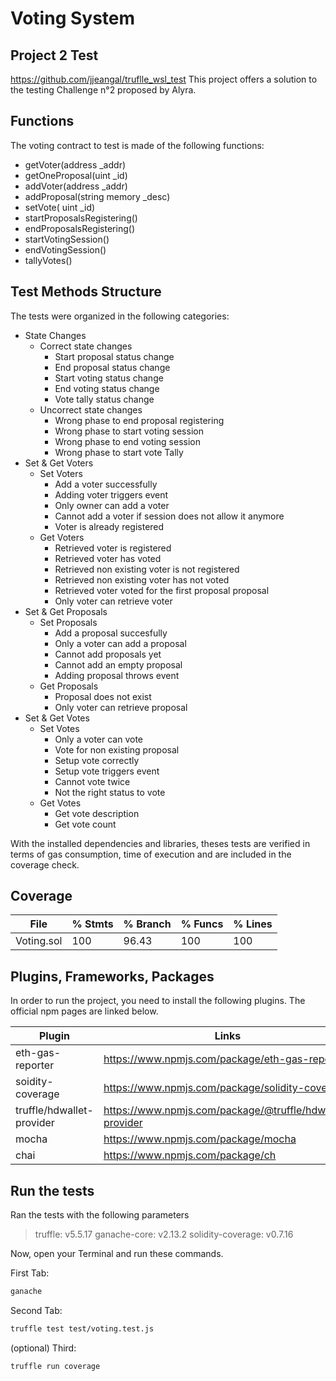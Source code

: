# Voting System
## Project 2 Test

https://github.com/jjeangal/truflle_wsl_test
This project offers a solution to the testing Challenge n°2 proposed by Alyra.

## Functions


The voting contract to test is made of the following functions:

- getVoter(address _addr)
- getOneProposal(uint _id)
- addVoter(address _addr)
- addProposal(string memory _desc)
- setVote( uint _id)
- startProposalsRegistering() 
- endProposalsRegistering()
- startVotingSession()
- endVotingSession()
- tallyVotes()

## Test Methods Structure

The tests were organized in the following categories: 

- State Changes
    - Correct state changes
        * Start proposal status change 
        * End proposal status change
        * Start voting status change
        * End voting status change
        * Vote tally status change
    - Uncorrect state changes
        * Wrong phase to end proposal registering
        * Wrong phase to start voting session
        * Wrong phase to end voting session
        * Wrong phase to start vote Tally
- Set & Get Voters
    - Set Voters
        * Add a voter successfully
        * Adding voter triggers event
        * Only owner can add a voter
        * Cannot add a voter if session does not allow it anymore
        * Voter is already registered
    - Get Voters
        * Retrieved voter is registered
        * Retrieved voter has voted 
        * Retrieved non existing voter is not registered
        * Retrieved non existing voter has not voted
        * Retrieved voter voted for the first proposal proposal
        * Only voter can retrieve voter
- Set & Get Proposals
    - Set Proposals
        * Add a proposal succesfully
        * Only a voter can add a proposal
        * Cannot add proposals yet
        * Cannot add an empty proposal
        * Adding proposal throws event
    - Get Proposals
        * Proposal does not exist
        * Only voter can retrieve proposal
- Set & Get Votes
    - Set Votes
        * Only a voter can vote
        * Vote for non existing proposal
        * Setup vote correctly
        * Setup vote triggers event
        * Cannot vote twice
        * Not the right status to vote
    - Get Votes
        * Get vote description
        * Get vote count

With the installed dependencies and libraries, theses tests are verified in terms of gas consumption, time of execution and are included in the coverage check.

## Coverage

File         |  % Stmts | % Branch |  % Funcs |  % Lines |
-------------|----------|----------|----------|----------|
  Voting.sol |      100 |   96.43  |      100 |      100 |

## Plugins, Frameworks, Packages

In order to run the project, you need to install the following plugins.
The official npm pages are linked below.

| Plugin | Links |
| ------ | ------ |
| eth-gas-reporter | https://www.npmjs.com/package/eth-gas-reporter |
| soidity-coverage | https://www.npmjs.com/package/solidity-coverage |
| truffle/hdwallet-provider | https://www.npmjs.com/package/@truffle/hdwallet-provider |
| mocha | https://www.npmjs.com/package/mocha |
| chai | https://www.npmjs.com/package/ch |

## Run the tests

Ran the tests with the following parameters

> truffle:           v5.5.17
> ganache-core:      v2.13.2
> solidity-coverage: v0.7.16

Now, open your Terminal and run these commands.

First Tab:

```sh
ganache
```

Second Tab:

```sh
truffle test test/voting.test.js
```

(optional) Third:

```sh
truffle run coverage
```